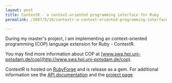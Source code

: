 ```yaml
---
layout: post
title: ContextR - a context-oriented programming interface for Ruby
permalink: /2007/5/10/contextr-a-context-oriented-programming-interface-for-ruby/

---
```


During my master's project, I am implementing an context-oriented programming
(COP) language extension for Ruby - ContextR.

You may find more information about COP at
[www.swa.hpi.uni-potsdam.de/cop](http://www.swa.hpi.uni-potsdam.de/cop).

ContextR is hosted on [RubyForge](http://rubyforge.org/projects/contextr) and is
release as a gem. For additional information see the [API
documentation](http://contextr.rubyforge.org/contextr) and the [project
page](http://contextr.rubyforge.org)
